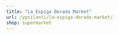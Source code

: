 ```yaml
---
title: "La Espiga Dorada Market"
url: /ypsilanti/la-espiga-dorada-market/
shop: supermarket
---
```

